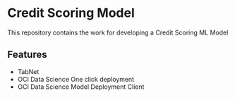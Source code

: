 # Credit Scoring Model
This repository contains the work for developing a Credit Scoring ML Model

## Features
* TabNet
* OCI Data Science One click deployment
* OCI Data Science Model Deployment Client

